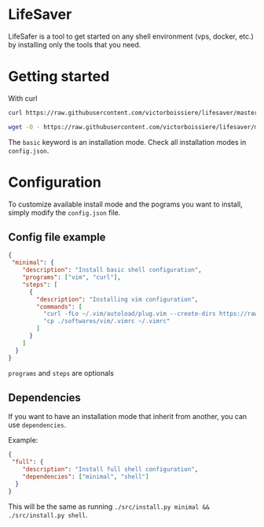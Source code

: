 # LifeSaver

LifeSafer is a tool to get started on any shell environment (vps, docker, etc.)
by installing only the tools that you need. 

# Getting started

With curl
```bash
curl https://raw.githubusercontent.com/victorboissiere/lifesaver/master/install.sh -fsSL | sh -s minimal $USER
```

```bash
wget -O - https://raw.githubusercontent.com/victorboissiere/lifesaver/master/install.sh | sh -s minimal $USER
```

The `basic` keyword is an installation mode. Check all installation modes
in `config.json`.

# Configuration

To customize available install mode and the pograms you want to install,
simply modify the `config.json` file.

## Config file example

```json
{
 "minimal": {
    "description": "Install basic shell configuration",
    "programs": ["vim", "curl"],
    "steps": [
      {
        "description": "Installing vim configuration",
        "commands": [
          "curl -fLo ~/.vim/autoload/plug.vim --create-dirs https://raw.githubusercontent.com/junegunn/vim-plug/master/plug.vim",
          "cp ./softwares/vim/.vimrc ~/.vimrc"
        ]
      }
    ]
  }
}
```

`programs` and `steps` are optionals

## Dependencies

If you want to have an installation mode that inherit from another, you can
use `dependencies`.

Example:
```json
{
 "full": {
    "description": "Install full shell configuration",
    "dependencies": ["minimal", "shell"]
  }
}
```

This will be the same as running `./src/install.py minimal && ./src/install.py shell`.
